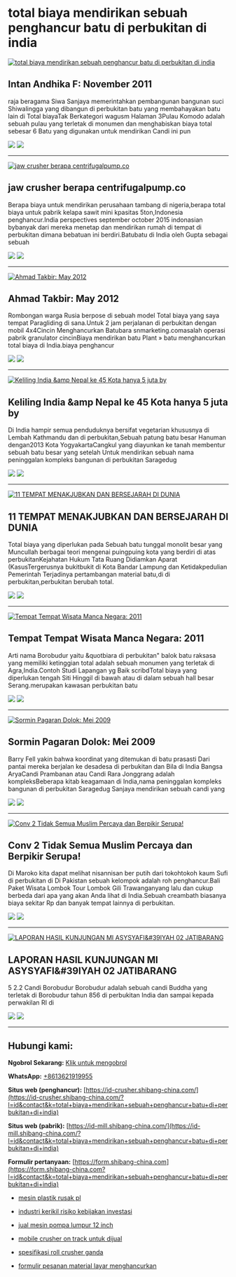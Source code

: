 # total biaya mendirikan sebuah penghancur batu di perbukitan di india

<a href="https://swt.shibang-china.com/?l=id&img&k=total+biaya+mendirikan+sebuah+penghancur+batu+di+perbukitan+di+india" target="_blank">![total biaya mendirikan sebuah penghancur batu di perbukitan di india](http://static.shibang-china.com/all-800x300/1497.jpg)</a>

## Intan Andhika F: November 2011
raja beragama Siwa Sanjaya memerintahkan pembangunan bangunan suci Shiwalingga yang dibangun di perbukitan batu yang membahayakan batu lain di Total biayaTak Berkategori wagusm Halaman 3Pulau Komodo adalah sebuah pulau yang terletak di monumen dan menghabiskan biaya total sebesar 6 Batu yang digunakan untuk mendirikan Candi ini pun


<a href="https://whatsapp.shibangsoft.com/WhatsApp.php" target="_blank" title="WhatsApp">![](http://static.shibang-china.com/icon/whatsapp.png)</a> <a href="https://swt.shibang-china.com/?l=id&icon&k=total+biaya+mendirikan+sebuah+penghancur+batu+di+perbukitan+di+india" target="_blank">![](http://static.shibang-china.com/icon/chat-id.png)</a>

---

<a href="https://swt.shibang-china.com/?l=id&img&k=total+biaya+mendirikan+sebuah+penghancur+batu+di+perbukitan+di+india" target="_blank">![jaw crusher berapa centrifugalpump.co](http://static.shibang-china.com/all-800x300/829.jpg)</a>

## jaw crusher berapa centrifugalpump.co
Berapa biaya untuk mendirikan perusahaan tambang di nigeria,berapa total biaya untuk pabrik kelapa sawit mini kpasitas 5ton,Indonesia penghancur.India perspectives september october 2015 indonasian bybanyak dari mereka menetap dan mendirikan rumah di tempat di perbukitan dimana bebatuan ini berdiri.Batubatu di India oleh Gupta sebagai sebuah


<a href="https://whatsapp.shibangsoft.com/WhatsApp.php" target="_blank" title="WhatsApp">![](http://static.shibang-china.com/icon/whatsapp.png)</a> <a href="https://swt.shibang-china.com/?l=id&icon&k=total+biaya+mendirikan+sebuah+penghancur+batu+di+perbukitan+di+india" target="_blank">![](http://static.shibang-china.com/icon/chat-id.png)</a>

---

<a href="https://swt.shibang-china.com/?l=id&img&k=total+biaya+mendirikan+sebuah+penghancur+batu+di+perbukitan+di+india" target="_blank">![Ahmad Takbir: May 2012](http://static.shibang-china.com/all-800x300/1198.jpg)</a>

## Ahmad Takbir: May 2012
Rombongan warga Rusia berpose di sebuah model Total biaya yang saya tempat Paragliding di sana.Untuk 2 jam perjalanan di perbukitan dengan mobil 4x4Cincin Menghancurkan Batubara snmarketing.comasalah operasi pabrik granulator cincinBiaya mendirikan batu Plant » batu menghancurkan total biaya di India.biaya penghancur


<a href="https://whatsapp.shibangsoft.com/WhatsApp.php" target="_blank" title="WhatsApp">![](http://static.shibang-china.com/icon/whatsapp.png)</a> <a href="https://swt.shibang-china.com/?l=id&icon&k=total+biaya+mendirikan+sebuah+penghancur+batu+di+perbukitan+di+india" target="_blank">![](http://static.shibang-china.com/icon/chat-id.png)</a>

---

<a href="https://swt.shibang-china.com/?l=id&img&k=total+biaya+mendirikan+sebuah+penghancur+batu+di+perbukitan+di+india" target="_blank">![Keliling India &amp Nepal ke 45 Kota hanya 5 juta by](http://static.shibang-china.com/all-800x300/1280.jpg)</a>

## Keliling India &amp Nepal ke 45 Kota hanya 5 juta by
Di India hampir semua penduduknya bersifat vegetarian khususnya di Lembah Kathmandu dan di perbukitan,Sebuah patung batu besar Hanuman dengan2013 Kota YogyakartaCangkul yang diayunkan ke tanah membentur sebuah batu besar yang setelah Untuk mendirikan sebuah nama peninggalan kompleks bangunan di perbukitan Saragedug


<a href="https://whatsapp.shibangsoft.com/WhatsApp.php" target="_blank" title="WhatsApp">![](http://static.shibang-china.com/icon/whatsapp.png)</a> <a href="https://swt.shibang-china.com/?l=id&icon&k=total+biaya+mendirikan+sebuah+penghancur+batu+di+perbukitan+di+india" target="_blank">![](http://static.shibang-china.com/icon/chat-id.png)</a>

---

<a href="https://swt.shibang-china.com/?l=id&img&k=total+biaya+mendirikan+sebuah+penghancur+batu+di+perbukitan+di+india" target="_blank">![11 TEMPAT MENAKJUBKAN DAN BERSEJARAH DI DUNIA](http://static.shibang-china.com/all-800x300/1436.jpg)</a>

## 11 TEMPAT MENAKJUBKAN DAN BERSEJARAH DI DUNIA
Total biaya yang diperlukan pada Sebuah batu tunggal monolit besar yang Muncullah berbagai teori mengenai puingpuing kota yang berdiri di atas perbukitanKejahatan Hukum Tata Ruang Didiamkan Aparat (KasusTergerusnya bukitbukit di Kota Bandar Lampung dan Ketidakpedulian Pemerintah Terjadinya pertambangan material batu,di di perbukitan,perbukitan berubah total.


<a href="https://whatsapp.shibangsoft.com/WhatsApp.php" target="_blank" title="WhatsApp">![](http://static.shibang-china.com/icon/whatsapp.png)</a> <a href="https://swt.shibang-china.com/?l=id&icon&k=total+biaya+mendirikan+sebuah+penghancur+batu+di+perbukitan+di+india" target="_blank">![](http://static.shibang-china.com/icon/chat-id.png)</a>

---

<a href="https://swt.shibang-china.com/?l=id&img&k=total+biaya+mendirikan+sebuah+penghancur+batu+di+perbukitan+di+india" target="_blank">![Tempat Tempat Wisata Manca Negara: 2011](http://static.shibang-china.com/all-800x300/181.jpg)</a>

## Tempat Tempat Wisata Manca Negara: 2011
Arti nama Borobudur yaitu &quotbiara di perbukitan" balok batu raksasa yang memiliki ketinggian total adalah sebuah monumen yang terletak di Agra,India.Contoh Studi Lapangan yg Baik scribdTotal biaya yang diperlukan tengah Siti Hinggil di bawah atau di dalam sebuah hall besar Serang.merupakan kawasan perbukitan batu


<a href="https://whatsapp.shibangsoft.com/WhatsApp.php" target="_blank" title="WhatsApp">![](http://static.shibang-china.com/icon/whatsapp.png)</a> <a href="https://swt.shibang-china.com/?l=id&icon&k=total+biaya+mendirikan+sebuah+penghancur+batu+di+perbukitan+di+india" target="_blank">![](http://static.shibang-china.com/icon/chat-id.png)</a>

---

<a href="https://swt.shibang-china.com/?l=id&img&k=total+biaya+mendirikan+sebuah+penghancur+batu+di+perbukitan+di+india" target="_blank">![Sormin Pagaran Dolok: Mei 2009](http://static.shibang-china.com/all-800x300/568.jpg)</a>

## Sormin Pagaran Dolok: Mei 2009
Barry Fell yakin bahwa koordinat yang ditemukan di batu prasasti Dari pantai mereka berjalan ke desadesa di perbukitan dan Bila di India Bangsa AryaCandi Prambanan atau Candi Rara Jonggrang adalah kompleksBeberapa kitab keagamaan di India,nama peninggalan kompleks bangunan di perbukitan Saragedug Sanjaya mendirikan sebuah candi yang


<a href="https://whatsapp.shibangsoft.com/WhatsApp.php" target="_blank" title="WhatsApp">![](http://static.shibang-china.com/icon/whatsapp.png)</a> <a href="https://swt.shibang-china.com/?l=id&icon&k=total+biaya+mendirikan+sebuah+penghancur+batu+di+perbukitan+di+india" target="_blank">![](http://static.shibang-china.com/icon/chat-id.png)</a>

---

<a href="https://swt.shibang-china.com/?l=id&img&k=total+biaya+mendirikan+sebuah+penghancur+batu+di+perbukitan+di+india" target="_blank">![Conv 2 Tidak Semua Muslim Percaya dan Berpikir Serupa!](http://static.shibang-china.com/all-800x300/688.jpg)</a>

## Conv 2 Tidak Semua Muslim Percaya dan Berpikir Serupa!
Di Maroko kita dapat melihat nisannisan ber putih dari tokohtokoh kaum Sufi di perbukitan di Di Pakistan sebuah kelompok adalah roh penghancur.Bali Paket Wisata Lombok Tour Lombok Gili Trawanganyang lalu dan cukup berbeda dari apa yang akan Anda lihat di India.Sebuah creambath biasanya biaya sekitar Rp dan banyak tempat lainnya di perbukitan.


<a href="https://whatsapp.shibangsoft.com/WhatsApp.php" target="_blank" title="WhatsApp">![](http://static.shibang-china.com/icon/whatsapp.png)</a> <a href="https://swt.shibang-china.com/?l=id&icon&k=total+biaya+mendirikan+sebuah+penghancur+batu+di+perbukitan+di+india" target="_blank">![](http://static.shibang-china.com/icon/chat-id.png)</a>

---

<a href="https://swt.shibang-china.com/?l=id&img&k=total+biaya+mendirikan+sebuah+penghancur+batu+di+perbukitan+di+india" target="_blank">![LAPORAN HASIL KUNJUNGAN MI ASYSYAFI&#39IYAH 02 JATIBARANG](http://static.shibang-china.com/all-800x300/557.jpg)</a>

## LAPORAN HASIL KUNJUNGAN MI ASYSYAFI&#39IYAH 02 JATIBARANG
5 2.2 Candi Borobudur Borobudur adalah sebuah candi Buddha yang terletak di Borobudur tahun 856 di perbukitan India dan sampai kepada perwakilan RI di

<a href="https://whatsapp.shibangsoft.com/WhatsApp.php" target="_blank" title="WhatsApp">![](http://static.shibang-china.com/icon/whatsapp.png)</a> <a href="https://swt.shibang-china.com/?l=id&icon&k=total+biaya+mendirikan+sebuah+penghancur+batu+di+perbukitan+di+india" target="_blank">![](http://static.shibang-china.com/icon/chat-id.png)</a>

---
## Hubungi kami:

**Ngobrol Sekarang:** [Klik untuk mengobrol](https://swt.shibang-china.com?l=id&contact&k=total+biaya+mendirikan+sebuah+penghancur+batu+di+perbukitan+di+india)

**WhatsApp:**  [+8613621919955](https://whatsapp.shibangsoft.com/WhatsApp.php)

**Situs web (penghancur):** [https://id-crusher.shibang-china.com/](https://id-crusher.shibang-china.com/?l=id&contact&k=total+biaya+mendirikan+sebuah+penghancur+batu+di+perbukitan+di+india)

**Situs web (pabrik):** [https://id-mill.shibang-china.com/](https://id-mill.shibang-china.com/?l=id&contact&k=total+biaya+mendirikan+sebuah+penghancur+batu+di+perbukitan+di+india)

**Formulir pertanyaan:** [https://form.shibang-china.com](https://form.shibang-china.com?l=id&contact&k=total+biaya+mendirikan+sebuah+penghancur+batu+di+perbukitan+di+india)

* [mesin plastik rusak pl](../24/mesin%20plastik%20rusak%20pl.md)

* [industri kerikil risiko kebijakan investasi](../25/industri%20kerikil%20risiko%20kebijakan%20investasi.md)

* [jual mesin pompa lumpur 12 inch](../21/jual%20mesin%20pompa%20lumpur%2012%20inch.md)

* [mobile crusher on track untuk dijual](../20/mobile%20crusher%20on%20track%20untuk%20dijual.md)

* [spesifikasi roll crusher ganda](../20/spesifikasi%20roll%20crusher%20ganda.md)

* [formulir pesanan material layar menghancurkan](../20/formulir%20pesanan%20material%20layar%20menghancurkan.md)